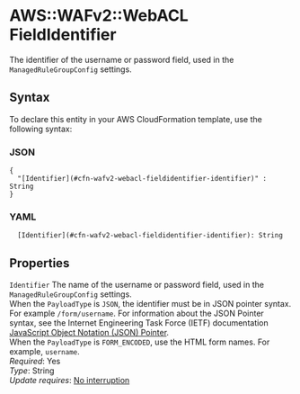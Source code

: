# AWS::WAFv2::WebACL FieldIdentifier<a name="aws-properties-wafv2-webacl-fieldidentifier"></a>

The identifier of the username or password field, used in the `ManagedRuleGroupConfig` settings\. 

## Syntax<a name="aws-properties-wafv2-webacl-fieldidentifier-syntax"></a>

To declare this entity in your AWS CloudFormation template, use the following syntax:

### JSON<a name="aws-properties-wafv2-webacl-fieldidentifier-syntax.json"></a>

```
{
  "[Identifier](#cfn-wafv2-webacl-fieldidentifier-identifier)" : String
}
```

### YAML<a name="aws-properties-wafv2-webacl-fieldidentifier-syntax.yaml"></a>

```
  [Identifier](#cfn-wafv2-webacl-fieldidentifier-identifier): String
```

## Properties<a name="aws-properties-wafv2-webacl-fieldidentifier-properties"></a>

`Identifier`  <a name="cfn-wafv2-webacl-fieldidentifier-identifier"></a>
The name of the username or password field, used in the `ManagedRuleGroupConfig` settings\.   
When the `PayloadType` is `JSON`, the identifier must be in JSON pointer syntax\. For example `/form/username`\. For information about the JSON Pointer syntax, see the Internet Engineering Task Force \(IETF\) documentation [JavaScript Object Notation \(JSON\) Pointer](https://tools.ietf.org/html/rfc6901)\.   
When the `PayloadType` is `FORM_ENCODED`, use the HTML form names\. For example, `username`\.   
*Required*: Yes  
*Type*: String  
*Update requires*: [No interruption](https://docs.aws.amazon.com/AWSCloudFormation/latest/UserGuide/using-cfn-updating-stacks-update-behaviors.html#update-no-interrupt)